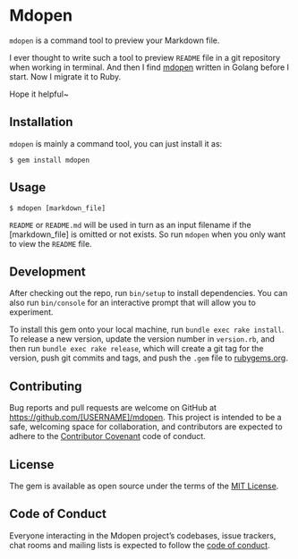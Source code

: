 # Mdopen

`mdopen` is a command tool to preview your Markdown file.

I ever thought to write such a tool to preview `README` file in a git repository when working in terminal. And then I find [mdopen](https://github.com/romanyx/mdopen) written in Golang before I start. Now I migrate it to Ruby.

Hope it helpful~

## Installation

`mdopen` is mainly a command tool, you can just install it as:

    $ gem install mdopen

## Usage

    $ mdopen [markdown_file]

`README` or `README.md` will be used in turn as an input filename if the [markdown_file] is omitted or not exists. So run `mdopen` when you only want to view the `README` file.

## Development

After checking out the repo, run `bin/setup` to install dependencies. You can also run `bin/console` for an interactive prompt that will allow you to experiment.

To install this gem onto your local machine, run `bundle exec rake install`. To release a new version, update the version number in `version.rb`, and then run `bundle exec rake release`, which will create a git tag for the version, push git commits and tags, and push the `.gem` file to [rubygems.org](https://rubygems.org).

## Contributing

Bug reports and pull requests are welcome on GitHub at https://github.com/[USERNAME]/mdopen. This project is intended to be a safe, welcoming space for collaboration, and contributors are expected to adhere to the [Contributor Covenant](http://contributor-covenant.org) code of conduct.

## License

The gem is available as open source under the terms of the [MIT License](https://opensource.org/licenses/MIT).

## Code of Conduct

Everyone interacting in the Mdopen project’s codebases, issue trackers, chat rooms and mailing lists is expected to follow the [code of conduct](https://github.com/[USERNAME]/mdopen/blob/master/CODE_OF_CONDUCT.md).
